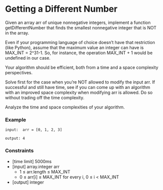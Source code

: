 # Getting a Different Number

Given an array arr of unique nonnegative integers, implement a function getDifferentNumber that finds the smallest nonnegative integer that is NOT in the array.

Even if your programming language of choice doesn’t have that restriction (like Python), assume that the maximum value an integer can have is MAX_INT = 2^31-1. So, for instance, the operation MAX_INT + 1 would be undefined in our case.

Your algorithm should be efficient, both from a time and a space complexity perspectives.

Solve first for the case when you’re NOT allowed to modify the input arr. If successful and still have time, see if you can come up with an algorithm with an improved space complexity when modifying arr is allowed. Do so without trading off the time complexity.

Analyze the time and space complexities of your algorithm.

### Example

```
input:  arr = [0, 1, 2, 3]

output: 4
```

### Constraints

- [time limit] 5000ms
- [input] array.integer arr
  - 1 ≤ arr.length ≤ MAX_INT
  - 0 ≤ arr[i] ≤ MAX_INT for every i, 0 ≤ i < MAX_INT
- [output] integer

